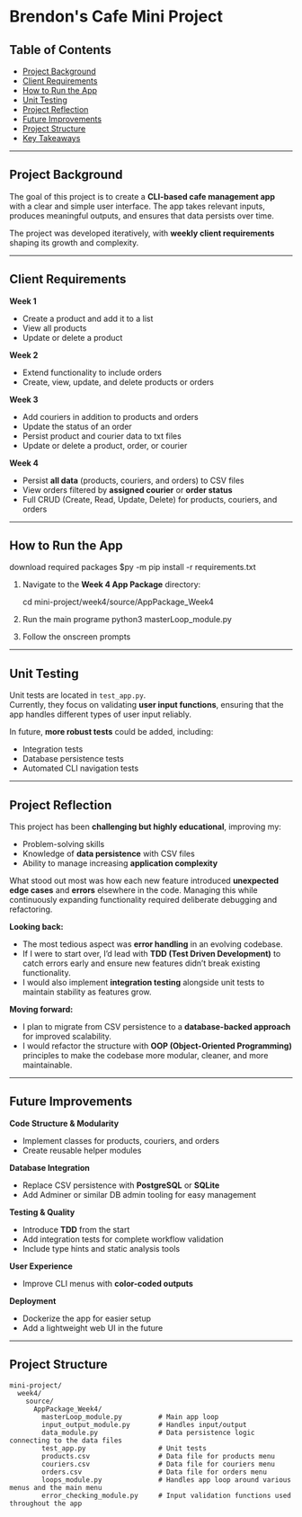 # Brendon's Cafe Mini Project  

## Table of Contents  

- [Project Background](#-project-background)  
- [Client Requirements](#-client-requirements)  
- [How to Run the App](#️-how-to-run-the-app)  
- [Unit Testing](#-unit-testing)  
- [Project Reflection](#-project-reflection)  
- [Future Improvements](#-future-improvements)  
- [Project Structure](#-project-structure)  
- [Key Takeaways](#-key-takeaways)  

---

## Project Background  

The goal of this project is to create a **CLI-based cafe management app** with a clear and simple user interface. The app takes relevant inputs, produces meaningful outputs, and ensures that data persists over time.  

The project was developed iteratively, with **weekly client requirements** shaping its growth and complexity.  

---

## Client Requirements  

**Week 1**  
- Create a product and add it to a list  
- View all products  
- Update or delete a product  

**Week 2**  
- Extend functionality to include orders  
- Create, view, update, and delete products or orders  

**Week 3**  
- Add couriers in addition to products and orders  
- Update the status of an order  
- Persist product and courier data to txt files
- Update or delete a product, order, or courier  

**Week 4**  
- Persist **all data** (products, couriers, and orders) to CSV files  
- View orders filtered by **assigned courier** or **order status**  
- Full CRUD (Create, Read, Update, Delete) for products, couriers, and orders  

---

## How to Run the App  
download required packages
$py -m pip install -r requirements.txt

1. Navigate to the **Week 4 App Package** directory:  

   cd mini-project/week4/source/AppPackage_Week4
2. Run the main programe
   python3 masterLoop_module.py
3. Follow the onscreen prompts

---

## Unit Testing  

Unit tests are located in `test_app.py`.  
Currently, they focus on validating **user input functions**, ensuring that the app handles different types of user input reliably.  

In future, **more robust tests** could be added, including:  
- Integration tests  
- Database persistence tests  
- Automated CLI navigation tests  

---

## Project Reflection  

This project has been **challenging but highly educational**, improving my:  
- Problem-solving skills  
- Knowledge of **data persistence** with CSV files  
- Ability to manage increasing **application complexity**  

What stood out most was how each new feature introduced **unexpected edge cases** and **errors** elsewhere in the code. Managing this while continuously expanding functionality required deliberate debugging and refactoring.  

**Looking back:**  
- The most tedious aspect was **error handling** in an evolving codebase.  
- If I were to start over, I’d lead with **TDD (Test Driven Development)** to catch errors early and ensure new features didn’t break existing functionality.  
- I would also implement **integration testing** alongside unit tests to maintain stability as features grow.  

**Moving forward:**  
- I plan to migrate from CSV persistence to a **database-backed approach** for improved scalability.  
- I would refactor the structure with **OOP (Object-Oriented Programming)** principles to make the codebase more modular, cleaner, and more maintainable.  

---

## Future Improvements  

 **Code Structure & Modularity**  
- Implement classes for products, couriers, and orders  
- Create reusable helper modules  

 **Database Integration**  
- Replace CSV persistence with **PostgreSQL** or **SQLite**  
- Add Adminer or similar DB admin tooling for easy management  

 **Testing & Quality**  
- Introduce **TDD** from the start  
- Add integration tests for complete workflow validation  
- Include type hints and static analysis tools  

 **User Experience**  
- Improve CLI menus with **color-coded outputs**  

 **Deployment**  
- Dockerize the app for easier setup  
- Add a lightweight web UI in the future  

---
## Project Structure

```plaintext
mini-project/
  week4/
    source/
      AppPackage_Week4/
        masterLoop_module.py         # Main app loop
        input_output_module.py       # Handles input/output
        data_module.py               # Data persistence logic connecting to the data files
        test_app.py                  # Unit tests
        products.csv                 # Data file for products menu
        couriers.csv                 # Data file for couriers menu
        orders.csv                   # Data file for orders menu
        loops_module.py              # Handles app loop around various menus and the main menu
        error_checking_module.py     # Input validation functions used throughout the app

